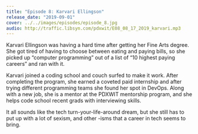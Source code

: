 ```yaml
---
title: "Episode 8: Karvari Ellingson"
release_date: "2019-09-01"
cover: ../../images/episodes/episode_8.jpg
audio: http://traffic.libsyn.com/pdxwit/E08_08_17_2019_karvari.mp3
---
```

Karvari Ellingson was having a hard time after getting her Fine Arts degree. She got tired of having to choose between eating and paying bills, so she picked up “computer programming” out of a list of “10 highest paying careers” and ran with it.

Karvari joined a coding school and couch surfed to make it work. After completing the program, she earned a coveted paid internship and after trying different programming teams she found her spot in DevOps. Along with a new job, she is a mentor at the PDXWIT mentorship program, and she helps code school recent grads with interviewing skills.

It all sounds like the tech turn-your-life-around dream, but she still has to put up with a lot of sexism, and other -isms that a career in tech seems to bring.
